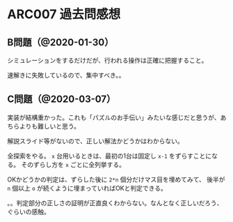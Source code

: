 # ARC007 過去問感想

## B問題（@2020-01-30）

シミュレーションをするだけだが、行われる操作は正確に把握すること。

速解きに失敗しているので、集中すべき。。

## C問題（@2020-03-07）

実装が結構重かった。これも「パズルのお手伝い」みたいな感じだと思うが、あちらよりも難しいと思う。

解説スライド等がないので、正しい解法かどうかはわからない。

全探索をやる。
`x` 台用いるときは、最初の1台は固定し `x-1` をずらすことになる。
そのずらし方を `x` ごとに全列挙する。

OKかどうかの判定は、ずらした後に `2*n` 個分だけマス目を埋めてみて、
後半が `n` 個以上 `o` が続くように埋まっていればOKと判定できる。

。。判定部分の正しさの証明が正直良くわからない。なんとなく正しいだろう、ぐらいの感触。


